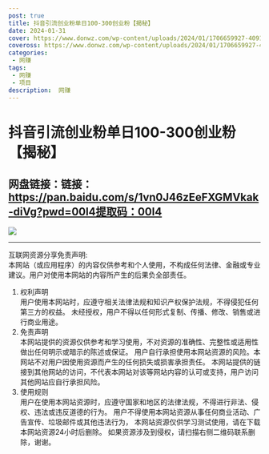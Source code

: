 ```yaml
---
post: true
title: 抖音引流创业粉单日100-300创业粉【揭秘】
date: 2024-01-31
cover: https://www.donwz.com/wp-content/uploads/2024/01/1706659927-4091ec08c4e5a8b.jpg
coveross: https://www.donwz.com/wp-content/uploads/2024/01/1706659927-4091ec08c4e5a8b.jpg
categories:
 - 网赚
tags:
 - 网赚
 - 项目
description:  网赚
---
```

# 抖音引流创业粉单日100-300创业粉【揭秘】

## 网盘链接：链接：https://pan.baidu.com/s/1vn0J46zEeFXGMVkak-diVg?pwd=00l4提取码：00l4  

![](https://www.donwz.com/wp-content/uploads/2024/01/1706659927-4091ec08c4e5a8b.jpg)

---
互联网资源分享免责声明:  
本网站（或应用程序）的内容仅供参考和个人使用，不构成任何法律、金融或专业建议。用户对使用本网站的内容所产生的后果负全部责任。
1. 权利声明  
用户使用本网站时，应遵守相关法律法规和知识产权保护法规，不得侵犯任何第三方的权益。
未经授权，用户不得以任何形式复制、传播、修改、销售或进行商业用途。
2. 免责声明  
本网站提供的资源仅供参考和学习使用，不对资源的准确性、完整性或适用性做出任何明示或暗示的陈述或保证。
用户自行承担使用本网站资源的风险。本网站不对用户因使用资源而产生的任何损失或损害承担责任。
本网站提供的链接到其他网站的访问，不代表本网站对该等网站内容的认可或支持，用户访问其他网站应自行承担风险。
3. 使用规则  
用户在使用本网站资源时，应遵守国家和地区的法律法规，不得进行非法、侵权、违法或违反道德的行为。
用户不得使用本网站资源从事任何商业活动、广告宣传、垃圾邮件或其他违法行为，
本网站资源仅供学习测试使用，请在下载本网站资源24小时后删除。
如果资源涉及到侵权，请扫描右侧二维码联系删除，谢谢。
